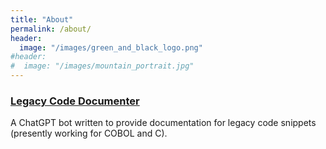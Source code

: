 ```yaml
---
title: "About"
permalink: /about/
header:
  image: "/images/green_and_black_logo.png"
#header:
#  image: "/images/mountain_portrait.jpg"
---
```


### [Legacy Code Documenter](http://24.199.116.158:8501/)
A ChatGPT bot written to provide documentation for legacy code snippets (presently working for COBOL and C).